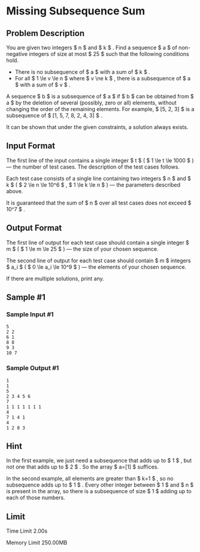 # Missing Subsequence Sum

## Problem Description

You are given two integers $ n $ and $ k $ . Find a sequence $ a $ of non-negative integers of size at most $ 25 $ such that the following conditions hold.

- There is no subsequence of $ a $ with a sum of $ k $ .
- For all $ 1 \le v \le n $ where $ v \ne k $ , there is a subsequence of $ a $ with a sum of $ v $ .

A sequence $ b $ is a subsequence of $ a $ if $ b $ can be obtained from $ a $ by the deletion of several (possibly, zero or all) elements, without changing the order of the remaining elements. For example, $ [5, 2, 3] $ is a subsequence of $ [1, 5, 7, 8, 2, 4, 3] $ .

It can be shown that under the given constraints, a solution always exists.

## Input Format

The first line of the input contains a single integer $ t $ ( $ 1 \le t \le 1000 $ ) — the number of test cases. The description of the test cases follows.

Each test case consists of a single line containing two integers $ n $ and $ k $ ( $ 2 \le n \le 10^6 $ , $ 1 \le k \le n $ ) — the parameters described above.

It is guaranteed that the sum of $ n $ over all test cases does not exceed $ 10^7 $ .

## Output Format

The first line of output for each test case should contain a single integer $ m $ ( $ 1 \le m \le 25 $ ) — the size of your chosen sequence.

The second line of output for each test case should contain $ m $ integers $ a_i $ ( $ 0 \le a_i \le 10^9 $ ) — the elements of your chosen sequence.

If there are multiple solutions, print any.

## Sample #1

### Sample Input #1

```
5
2 2
6 1
8 8
9 3
10 7
```

### Sample Output #1

```
1
1
5
2 3 4 5 6
7
1 1 1 1 1 1 1
4
7 1 4 1
4
1 2 8 3
```

## Hint

In the first example, we just need a subsequence that adds up to $ 1 $ , but not one that adds up to $ 2 $ . So the array $ a=[1] $ suffices.

In the second example, all elements are greater than $ k=1 $ , so no subsequence adds up to $ 1 $ . Every other integer between $ 1 $ and $ n $ is present in the array, so there is a subsequence of size $ 1 $ adding up to each of those numbers.

## Limit



Time Limit
2.00s

Memory Limit
250.00MB